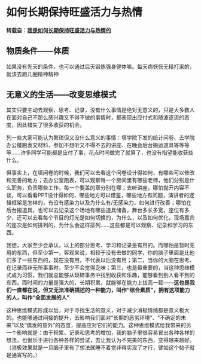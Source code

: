 # 如何长期保持旺盛活力与热情

#### 转载自：[我是如何长期保持旺盛活力与热情的](http://www-cc98-org-s.webvpn.zju.edu.cn:8001/topic/5235001)

## 物质条件——体质
如果没有先天的条件，也可以通过后天锻炼强身健体嘛。每天病恹恹无精打采的，就该去跑几圈精神精神

## 无意义的生活——改变思维模式

其实只要主动去观察、思考、记录，没有什么事情是绝对无意义的，只是大多数人在面对自己不那么感兴趣又不得不做的事情时，都表现出应付式和随波逐流的态度，因此错失了很多收获的机会。

列一些大家可能认为繁琐但又没什么意义的事情：填学院下发的统计问卷、去学院办公楼跑表交材料、参加不想听又不得不去的讲座、在晚会后台搬运道具等等等等……许多同学可能都是应付了事，花点时间做完了就算了，也没有指望能收获些什么。

但事实上，在填问卷的时候，我们可以去看这个问卷设计得如何，有哪些可以修改和完善的地方；去办公室跑表，可以观察每一个房间里有哪些老师，他们分别是什么职务，负责哪些工作，每一个要盖的章分别在哪；去听讲座，哪怕抛开内容不谈，可以看看PPT设计得如何，哪些地方可以借鉴，哪些地方有问题，演讲者的逻辑框架是怎样的，有没有感染力以及为什么有/无感染力，如何进行改善；哪怕在后台搬道具，也可以去记录这个场地有哪些道具储备，舞台多长多宽，座位有多少，还可以去看每个节目的灯光是如何切换的，为什么，以及如何优化，现场嘉宾的座次是如何排列的，为什么会这样排列……这些都是可以观察、记录和学习的东西。

我想，大家至少会承认，以上的部分思考、学习和记录是有用的。而哪怕是暂时无用的东西，但至少第一，客观来说，相较于没有去做的同学，你的脑子里面是比他们多了一些东西的，现在没有用，不代表以后没有用；第二，当你的大脑在思考、在记录而非无所事事时，至少不会觉得乏味；第三，也是最重要的，当这种思维模式成为习惯，我们就总能够从琐碎事务中找到收获和乐趣，能够看到别人看不到的东西，而时间的力量是强大的，长期积累，就能够在能力上拔高一截——**这也是我们一直都在说，但又无法准确描述的一种能力，叫作“综合素质”，拥有这项能力的人，叫作“全面发展的人”**

这种思维模式形成以后，对于寻找生活的意义，对于减少消极情绪都是意义极大的。也能够通过间接的提升，去影响我们面对“长期的恶劣环境”、“不确定的未来”以及“偶发的意外”的态度，提高应对它们的能力。这种思维模式给我带来的另一个影响就是：由于积累、记录和思考的增加，我的脑子里很容易冒出各种各样的想法，也很乐于进行各种各样的尝试，去让我认为不完美的东西，变得越来越好。（消极效果就是一旦脑子里有了想法就睡不着觉非得实现了才行，譬如这个帖子就是通宵写的。）